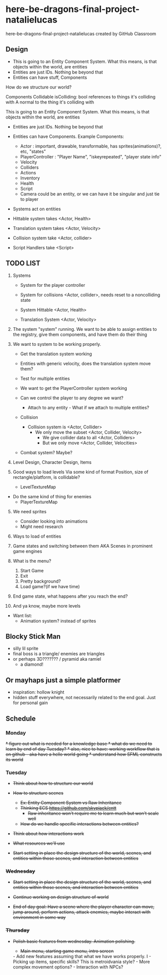# here-be-dragons-final-project-natalielucas
here-be-dragons-final-project-natalielucas created by GitHub Classroom

## Design
- This is going to an Entity Component System. What this means, is that objects within the world, are entities
- Entities are just IDs. Nothing be beyond that
- Entities can have stuff, Components

How do we structure our world?



Components
	Collidable
		isColliding: bool
		references to things it's colliding with
		A normal to the thing it's colliding with 



This is going to an Entity Component System. What this means, is that objects within the world, are entities
- Entities are just IDs. Nothing be beyond that
- Entities can have Components. Example Components:
  - Actor : important, drawable, transformable, has sprites(animations)?, etc, "states"
  - PlayerController : "Player Name", "iskeyrepeated", "player state info"
  - Velocity
  - Colliders
  - Actions
  - Inventory
  - Health
  - Script
  - Camera could be an entity, or we can have it be singular and just tie to player 


- Systems act on entities
- Hittable system takes <Actor, Health> 
- Translation system takes <Actor, Velocity>
- Collision system take <Actor, collider>
- Script Handlers take \<Script> 


## TODO LIST

1. Systems
    - System for the player controller

    - System for collisions <Actor, collider>, needs reset to a noncolliding state 

    - System Hittable <Actor, Health>

    - Translation System <Actor, Velocity>

2. The system "system" running. We want to be able to assign entities to the registry, give them components, and have them do their thing

3. We want to system to be working properly. 
    - Get the translation system working
    - Entities with generic velocity, does the translation system move them?
    - Test for multiple entities

	- We want to get the PlayerController system working 
    - Can we control the player to any degree we want?
      - Attach to any entity
			- What if we attach to multiple entities?

	* Collision
		* Collision system is <Actor, Collider>
			* We only move the subset <Actor, Collider, Velocity>
				* We give collider data to all <Actor, Colliders>
				* But we only move <Actor, Collider, Velocities>


	* Combat system? Maybe?

3. Level Design, Character Design, Items

4. Good ways to load levels
	Via some kind of format
	Position, size of rectangle/platform, is collidable?
	* LevelTextureMap
  
  * Do the same kind of thing for enemies
    * PlayerTextureMap
    
    
5. We need sprites
	* Consider looking into animations
	* Might need research

6. Ways to load of entities

7. Game states and switching between them
	AKA Scenes in prominent game engines

8. What is the menu?
	1. Start Game
	2. Exit
	3. Pretty background?
	3. Load game?(if we have time) 

9. End game state, what happens after you reach the end?

10. And ya know, maybe more levels

- Want list:
  - Animation system? instead of sprites


## Blocky Stick Man
- silly lil sprite
- final boss is a triangle/ enemies are triangles
- or perhaps 3D??????? / pyramid aka ramiel
  - a diamond!


## Or mayhaps just a simple platformer
* inspiration: hollow knight
* hidden stuff everywhere, not necessarily related to the end goal. Just for personal gain

## Schedule
### Monday
<strike>
* figure out what is needed for a knowledge base
* what do we need to learn by end of day Tuesday?
* also, nice to have: working workflow that is on github
  - aka have a hello world going
* understand how SFML constructs its world
  </strike>

### Tuesday<strike>
* Think about how to structure our world
* How to structure scenes
	* Ex: Entity Component System vs Raw Inheritance
	* Thinking ECS https://github.com/skypjack/entt
		* Raw inheritance won't require me to learn much but won't scale well
	* How do we handle specific interactions between entities?

* Think about how interactions work 
* What resources we'll use 
* Start setting in place the design structure of the world, scenes, and entities within those scenes, and  interaction between entities


### Wednesday
* Start setting in place the design structure of the world, scenes, and entities within those scenes, and  interaction between entities
* Continue working on design structure of world

* End of day goal: Have a scene where the player character can move, jump around, perform actions, attack enemies, maybe interact with environment in some way


### Thursday
- Polish basic features from wednesday. Animation polishing. 
  - Main menu, starting game menu, intro screen
  </strike>
  - Add new features assuming that what we have works properly. I
  - Picking up items, specific skills? This is metroidvania style?
  - More complex movement options? 
    - Interaction with NPCs?

